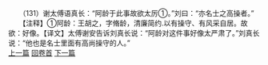 　　（131）谢太傅语真长：“阿龄于此事故欲太厉①。”刘曰：“亦名士之高操者。”
　　【注释】①阿龄：王胡之，字脩龄，清廉简约.以有操守、有风采自居。故欲：好像。【译文】太傅谢安告诉刘真长说：“阿龄对这件事好像太严肃了。”刘真长说：“他也是名士里面有高尚操守的人。”
<br>[上一篇](08_130) [回卷首](08_000) [下一篇](08_132)
